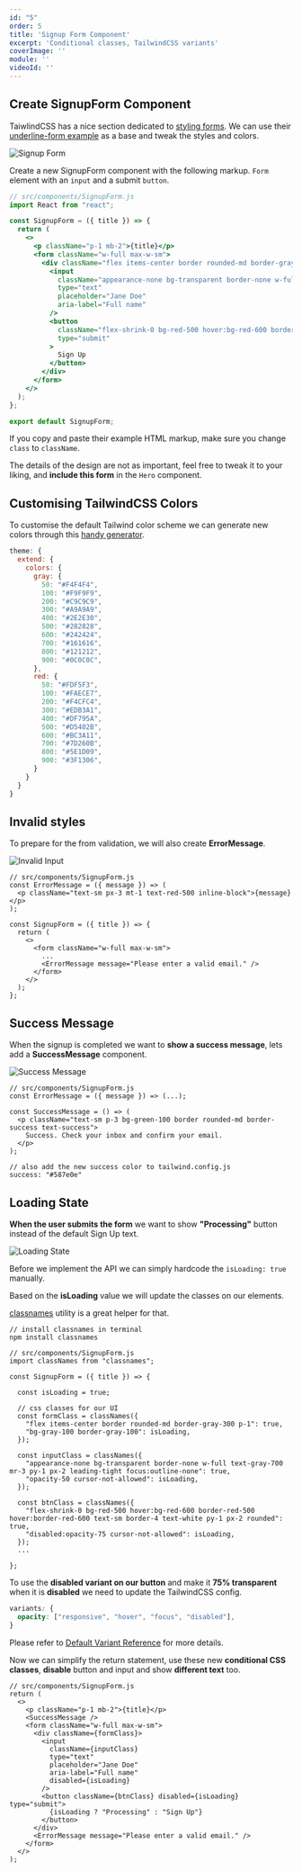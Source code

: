 ```yaml
---
id: "5"
order: 5
title: 'Signup Form Component'
excerpt: 'Conditional classes, TailwindCSS variants'
coverImage: ''
module: ''
videoId: ''
---
```


## Create SignupForm Component

TaiwlindCSS has a nice section dedicated to [styling forms](https://tailwindcss.com/components/forms). We can use their [underline-form example](https://tailwindcss.com/components/forms#underline-form) as a base and tweak the styles and colors.

![Signup Form](/assets/course/styling/img_signup-form.png)

Create a new SignupForm component with the following markup. `Form` element with an `input` and a submit `button`.

```jsx
// src/components/SignupForm.js
import React from "react";

const SignupForm = ({ title }) => {
  return (
    <>
      <p className="p-1 mb-2">{title}</p>
      <form className="w-full max-w-sm">
        <div className="flex items-center border rounded-md border-gray-300 p-1">
          <input
            className="appearance-none bg-transparent border-none w-full text-gray-700 mr-3 py-1 px-2 leading-tight focus:outline-none"
            type="text"
            placeholder="Jane Doe"
            aria-label="Full name"
          />
          <button
            className="flex-shrink-0 bg-red-500 hover:bg-red-600 border-red-500 hover:border-red-600 text-sm border-4 text-white py-1 px-2 rounded"
            type="submit"
          >
            Sign Up
          </button>
        </div>
      </form>
    </>
  );
};

export default SignupForm;
```

If you copy and paste their example HTML markup, make sure you change `class` to `className`.

The details of the design are not as important, feel free to tweak it to your liking, and **include this form** in the `Hero` component.

## Customising TailwindCSS Colors

To customise the default Tailwind color scheme we can generate new colors through this [handy generator](https://javisperez.github.io/tailwindcolorshades/#/).


```javascript
theme: {
  extend: {
    colors: {
      gray: {
        50: "#F4F4F4",
        100: "#F9F9F9",
        200: "#C9C9C9",
        300: "#A9A9A9",
        400: "#2E2E30",
        500: "#282828",
        600: "#242424",
        700: "#161616",
        800: "#121212",
        900: "#0C0C0C",
      },
      red: {
        50: "#FDF5F3",
        100: "#FAECE7",
        200: "#F4CFC4",
        300: "#EDB3A1",
        400: "#DF795A",
        500: "#D5402B",
        600: "#BC3A11",
        700: "#7D260B",
        800: "#5E1D09",
        900: "#3F1306",
      }
    }
  }
}
```

## Invalid styles

To prepare for the from validation, we will also create **ErrorMessage**.

![Invalid Input](/assets/course/styling/img_invalid.png)

```jsx{2-4,11}
// src/components/SignupForm.js
const ErrorMessage = ({ message }) => (
  <p className="text-sm px-3 mt-1 text-red-500 inline-block">{message}</p>
);

const SignupForm = ({ title }) => {
  return (
    <>
      <form className="w-full max-w-sm">
        ...
        <ErrorMessage message="Please enter a valid email." />
      </form>
    </>
  );
};

```

## Success Message

When the signup is completed we want to **show a success message**, lets add a **SuccessMessage** component.

![Success Message](/assets/course/styling/img_success.png)

```jsx{4-8}
// src/components/SignupForm.js
const ErrorMessage = ({ message }) => (...);

const SuccessMessage = () => (
  <p className="text-sm p-3 bg-green-100 border rounded-md border-success text-success">
    Success. Check your inbox and confirm your email.
  </p>
);

// also add the new success color to tailwind.config.js
success: "#587e0e"
```

## Loading State

**When the user submits the form** we want to show **"Processing"** button instead of the default Sign Up text.

![Loading State](/assets/course/styling/img_isLoading.png)

Before we implement the API we can simply hardcode the `isLoading: true` manually.

Based on the **isLoading** value we will update the classes on our elements.

[classnames](https://github.com/JedWatson/classnames) utility is a great helper for that.

```jsx{9,24}
// install classnames in terminal
npm install classnames

// src/components/SignupForm.js
import classNames from "classnames";

const SignupForm = ({ title }) => {

  const isLoading = true;

  // css classes for our UI
  const formClass = classNames({
    "flex items-center border rounded-md border-gray-300 p-1": true,
    "bg-gray-100 border-gray-100": isLoading,
  });

  const inputClass = classNames({
    "appearance-none bg-transparent border-none w-full text-gray-700 mr-3 py-1 px-2 leading-tight focus:outline-none": true,
    "opacity-50 cursor-not-allowed": isLoading,
  });

  const btnClass = classNames({
    "flex-shrink-0 bg-red-500 hover:bg-red-600 border-red-500 hover:border-red-600 text-sm border-4 text-white py-1 px-2 rounded": true,
    "disabled:opacity-75 cursor-not-allowed": isLoading,
  });
  ...

};
```

To use the **disabled variant on our button** and make it **75% transparent** when it is **disabled** we need to update the TailwindCSS config.

```css
variants: {
  opacity: ["responsive", "hover", "focus", "disabled"],
}
```

Please refer to [Default Variant Reference](https://tailwindcss.com/docs/pseudo-class-variants#default-variants-reference) for more details.

Now we can simplify the return statement, use these new **conditional CSS classes**, **disable** button and input and show **different text** too.

```jsx{7,9,13,15,16}
// src/components/SignupForm.js
return (
  <>
    <p className="p-1 mb-2">{title}</p>
    <SuccessMessage />
    <form className="w-full max-w-sm">
      <div className={formClass}>
        <input
          className={inputClass}
          type="text"
          placeholder="Jane Doe"
          aria-label="Full name"
          disabled={isLoading}
        />
        <button className={btnClass} disabled={isLoading} type="submit">
          {isLoading ? "Processing" : "Sign Up"}
        </button>
      </div>
      <ErrorMessage message="Please enter a valid email." />
    </form>
  </>
);
```